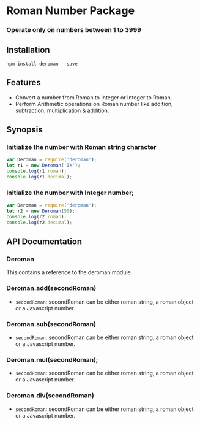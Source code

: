 # Roman Number Package

### Operate only on numbers between 1 to 3999

## Installation

`npm install deroman --save`

## Features

 * Convert a number from Roman to Integer or Integer to Roman.
 * Perform Arithmetic operations on Roman number like addition, subtraction, multiplication & addition.
 
## Synopsis

### Initialize the number with Roman string character

```js
var Deroman = require('deroman');
let r1 = new Deroman('IX');
console.log(r1.roman);
console.log(r1.decimal);
```

### Initialize the number with Integer number;

```js
var Deroman = require('deroman');
let r2 = new Deroman(50);
console.log(r2.roman);
console.log(r2.decimal);
```

## API Documentation

### Deroman

This contains a reference to the deroman module.

### Deroman.add(secondRoman)

* `secondRoman`: secondRoman can be either roman string, a roman object or a Javascript number.

### Deroman.sub(secondRoman)

 * `secondRoman`: secondRoman can be either roman string, a roman object or a Javascript number.

### Deroman.mul(secondRoman);

 * `secondRoman`: secondRoman can be either roman string, a roman object or a Javascript number.

### Deroman.div(secondRoman)

* `secondRoman`: secondRoman can be either roman string, a roman object or a Javascript number.
